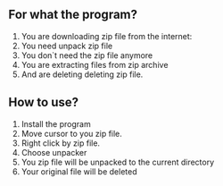 ## For what the program? 
  1. You are downloading zip file from the internet:
  2. You need unpack zip file
  3. You don`t need the zip file anymore
  4. You are extracting files from zip archive
  5. And are deleting deleting zip file.
## How to use?
  1. Install the program
  2. Move cursor to you zip file.
  3. Right click by zip file.
  4. Choose unpacker
  5. You zip file will be unpacked to the current directory
  6. Your original file will be deleted

